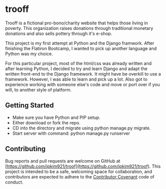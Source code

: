 # trooff

Trooff is a fictional pro-bono/charity website that helps those living in poverty. This organization raises donations through traditional monetary donations and also sells pottery through it's e-shop.

This project is my first attempt at Python and the Django framwork. After finishing the Flatiron Bootcamp, I wanted to pick up another language and Python was my choice.

For this particular project, most of the html/css was already written and after learning Python, I decided to try and learn Django and adapt the written front-end to the Django framework. It might have be overkill to use a framework. However, I was able to learn and pick up a lot. Also got to experience working with someone else's code and move or port over if you will, to another style of platform.


## Getting Started

* Make sure you have Python and PIP setup.
* Either download or fork the repo.
* CD into the directory and migrate using python manage.py migrate.
* Start server with command: python manage.py runserver


## Contributing

Bug reports and pull requests are welcome on GitHub at [https://github.com/jpkim921/troof](https://github.com/jpkim921/troof). This project is intended to be a safe, welcoming space for collaboration, and contributors are expected to adhere to the [Contributor Covenant](https://www.contributor-covenant.org/) code of conduct.

